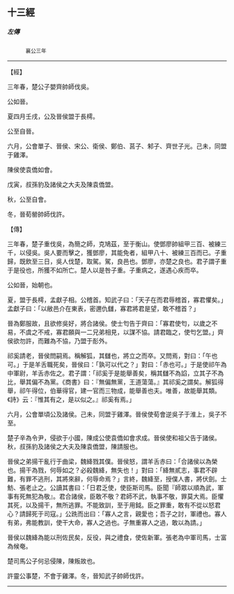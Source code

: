 

## 十三經

##### 左傳
　　　`襄公三年`

* * *

【經】

三年春，楚公子嬰齊帥師伐吳。

公如晉。

夏四月壬戌，公及晉侯盟于長樗。

公至自晉。

六月，公會單子、晉侯、宋公、衛侯、鄭伯、莒子、邾子、齊世子光。己未，同盟于雞澤。

陳侯使袁僑如會。

戊寅，叔孫豹及諸侯之大夫及陳袁僑盟。

秋，公至自會。

冬，晉荀罃帥師伐許。

【傳】

三年春，楚子重伐吳，為簡之師，克鳩茲，至于衡山。使鄧廖帥組甲三百、被練三千，以侵吳。吳人要而擊之，獲鄧廖，其能免者，組甲八十、被練三百而已。子重歸，既飲至三日，吳人伐楚，取駕。駕，良邑也。鄧廖，亦楚之良也。君子謂子重于是役也，所獲不如所亡。楚人以是咎子重。子重病之，遂遇心疾而卒。

公如晉，始朝也。

夏，盟于長樗，孟獻子相。公稽首。知武子曰：「天子在而君辱稽首，寡君懼矣。」孟獻子曰：「以敝邑介在東表，密邇仇讎，寡君將君是望，敢不稽首？」

晉為鄭服故，且欲修吳好，將合諸侯。使士匄告于齊曰：「寡君使匄，以歲之不易，不虞之不戒，寡君願與一二兄弟相見，以謀不協。請君臨之，使匄乞盟。」齊侯欲勿許，而難為不協，乃盟于耏外。

祁奚請老，晉侯問嗣焉。稱解狐，其讎也，將立之而卒。又問焉，對曰：「午也可。」于是羊舌職死矣，晉侯曰：「孰可以代之？」對曰：「赤也可。」于是使祁午為中軍尉，羊舌赤佐之。君子謂：「祁奚于是能舉善矣，稱其讎不為諂，立其子不為比，舉其偏不為黨。《商書》曰：『無偏無黨，王道蕩蕩。』其祁奚之謂矣。解狐得舉，祁午得位，伯華得官，建一官而三物成，能舉善也夫。唯善，故能舉其類。《詩》云：『惟其有之，是以似之。』祁奚有焉。」

六月，公會單頃公及諸侯。己未，同盟于雞澤。晉侯使荀會逆吳子于淮上，吳子不至。

楚子辛為令尹，侵欲于小國，陳成公使袁僑如會求成。晉侯使和祖父告于諸侯。秋，叔孫豹及諸侯之大夫及陳袁僑盟，陳請服也。

晉侯之弟揚干亂行于曲梁，魏絳戮其僕。晉侯怒，謂羊舌赤曰：「合諸侯以為榮也。揚干為戮，何辱如之？必殺魏絳，無失也！」對曰：「絳無貳志，事君不辟難，有罪不逃刑，其將來辭，何辱命焉？」言終，魏絳至，授僕人書，將伏劍。士魴、張老止之。公讀其書曰：「日君乏使，使臣斯司馬。臣聞『師眾以順為武，軍事有死無犯為敬』。君合諸侯，臣敢不敬？君師不武，執事不敬，罪莫大焉。臣懼其死，以及揚干，無所逃罪。不能致訓，至于用鉞。臣之罪重，敢有不從以怒君心？請歸死于司寇。」公跣而出曰：「寡人之言，親愛也；吾子之討，軍禮也。寡人有弟，弗能教訓，使干大命，寡人之過也。子無重寡人之過，敢以為請。」

晉侯以魏絳為能以刑佐民矣，反役，與之禮食，使佐新軍。張老為中軍司馬，士富為候奄。

楚司馬公子何忌侵陳，陳叛故也。

許靈公事楚，不會于雞澤。冬，晉知武子帥師伐許。

* * *


